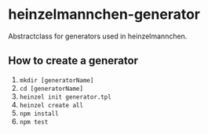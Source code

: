 heinzelmannchen-generator
=========================

Abstractclass for generators used in heinzelmannchen.

How to create a generator
-------------------------

1. `mkdir [generatorName]`
2. `cd [generatorName]`
3. `heinzel init generator.tpl`
4. `heinzel create all`
5. `npm install`
6. `npm test`
